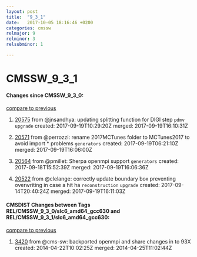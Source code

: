 ```yaml
---
layout: post
title:  "9_3_1"
date:   2017-10-05 18:16:46 +0200
categories: cmssw
relmajor: 9
relminor: 3
relsubminor: 1

---
```


# CMSSW_9_3_1
#### Changes since CMSSW_9_3_0:
[compare to previous](https://github.com/cms-sw/cmssw/compare/CMSSW_9_3_0...CMSSW_9_3_1)



1. [20575](http://github.com/cms-sw/cmssw/pull/20575)  from @jnsandhya: updating splitting function for DIGI step `pdmv`  `upgrade`  created: 2017-09-19T10:29:20Z merged: 2017-09-19T16:10:31Z

1. [20571](http://github.com/cms-sw/cmssw/pull/20571)  from @perrozzi: rename 2017MCTunes folder to MCTunes2017 to avoid import * problems `generators`  created: 2017-09-19T06:21:10Z merged: 2017-09-19T16:06:00Z

1. [20564](http://github.com/cms-sw/cmssw/pull/20564)  from @pmillet: Sherpa openmpi support `generators`  created: 2017-09-18T15:52:39Z merged: 2017-09-19T16:06:36Z

1. [20522](http://github.com/cms-sw/cmssw/pull/20522)  from @clelange: correctly update boundary box preventing overwriting in case a hit ha `reconstruction`  `upgrade`  created: 2017-09-14T20:40:24Z merged: 2017-09-19T16:11:03Z

#### CMSDIST Changes between Tags REL/CMSSW_9_3_0/slc6_amd64_gcc630 and REL/CMSSW_9_3_1/slc6_amd64_gcc630:
[compare to previous](https://github.com/cms-sw/cmsdist/compare/REL/CMSSW_9_3_0/slc6_amd64_gcc630...REL/CMSSW_9_3_1/slc6_amd64_gcc630)



1. [3420](http://github.com/cms-sw/cmssw/pull/3420)  from @cms-sw: backported openmpi and share changes in to 93X created: 2014-04-22T10:02:25Z merged: 2014-04-25T11:02:44Z
